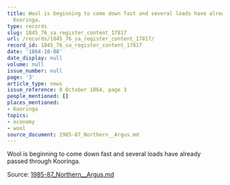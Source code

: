 ```yaml
---
title: Wool is beginning to come down fast and several loads have already passed through
  Kooringa.
type: records
slug: 1845_76_sa_register_content_17817
url: /records/1845_76_sa_register_content_17817/
record_id: 1845_76_sa_register_content_17817
date: '1864-10-08'
date_display: null
volume: null
issue_number: null
page: '3'
article_type: news
issue_reference: 8 October 1864, page 3
people_mentioned: []
places_mentioned:
- Kooringa
topics:
- economy
- wool
source_document: 1985-87_Northern__Argus.md
---
```


Wool is beginning to come down fast and several loads have already passed through Kooringa.

Source: [1985-87_Northern__Argus.md](/downloads/markdown/1985-87_Northern__Argus.md)
